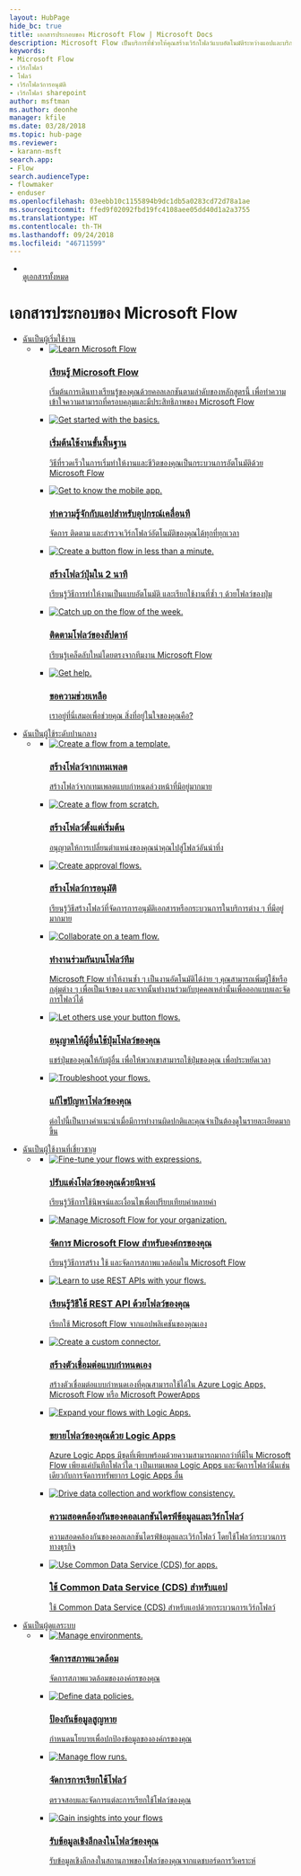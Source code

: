 ```yaml
---
layout: HubPage
hide_bc: true
title: เอกสารประกอบของ Microsoft Flow | Microsoft Docs
description: Microsoft Flow เป็นบริการที่ช่วยให้คุณสร้างเวิร์กโฟลว์แบบอัตโนมัติระหว่างแอปและบริการต่าง ๆ ที่คุณชื่นชอบเพื่อซิงโครไนซ์ไฟล์ รับการแจ้งเตือน รวบรวมข้อมูล และอื่น ๆ อีกมากมาย
keywords:
- Microsoft Flow
- เวิร์กโฟลว์
- โฟลว์
- เวิร์กโฟลว์การอนุมัติ
- เวิร์กโฟลว์ sharepoint
author: msftman
ms.author: deonhe
manager: kfile
ms.date: 03/28/2018
ms.topic: hub-page
ms.reviewer:
- karann-msft
search.app:
- Flow
search.audienceType:
- flowmaker
- enduser
ms.openlocfilehash: 03eebb10c1155894b9dc1db5a0283cd72d78a1ae
ms.sourcegitcommit: ffed9f02092fbd19fc4108aee05dd40d1a2a3755
ms.translationtype: HT
ms.contentlocale: th-TH
ms.lasthandoff: 09/24/2018
ms.locfileid: "46711599"
---
```

<div id="main" class="v2">
    <div class="container">
        <ul class="cardsY panelContent featuredContent">
            <li>
                <a href="getting-started.md">
                    <div class="cardSize">
                        <div class="cardPadding">
                            <div class="card">
                                <div class="cardImageOuter">
                                    <div class="cardImage">
                                        <img src="https://docs.microsoft.com/media/common/i_get-started.svg" alt="" />
                                    </div>
                                </div>
                                <div class="cardText">
                                    <span class="likeAnH3">ดูเอกสารทั้งหมด</span>
                                </div>
                            </div>
                        </div>
                    </div>
                </a>
            </li>
        </ul>
    </div>
<div class="container">
    <h1>เอกสารประกอบของ Microsoft Flow</h1>
    <ul class="pivots">
        <li>
            <a href="#start">ฉันเป็นผู้เริ่มใช้งาน</a>
            <ul id="start">
                <li>
                    <a href="#start-all"></a>
                    <ul id="start-all" class="cardsC">
                        <li>
                            <a href="https://docs.microsoft.com/learn/paths/automate-process-using-flow">
                            <div class="cardSize">
                                <div class="cardPadding">
                                    <div class="card">
                                        <div class="cardImageOuter">
                                            <div class="cardImage  bgdAccent1">
                                                <img src="media/index/guidedlearningtour.svg" alt="Learn Microsoft Flow" /><br/>                                            </div>
                                        </div>
                                        <div class="cardText">
                                            <h3>เรียนรู้ Microsoft Flow</h3>
                                            <p>เริ่มต้นการเดินทางเรียนรู้ของคุณด้วยคอลเลกชันตามลำดับของหลักสูตรนี้ เพื่อทำความเข้าใจความสามารถที่ครอบคลุมและมีประสิทธิภาพของ Microsoft Flow</p>
                                        </div>
                                    </div>
                                </div>
                            </div>
                            </a>
                        </li>
                        <li>
                            <a href="getting-started.md">
                            <div class="cardSize">
                                <div class="cardPadding">
                                    <div class="card">
                                        <div class="cardImageOuter">
                                            <div class="cardImage  bgdAccent1">
                                                <img src="media/index/get_started_basics.svg" alt="Get started with the basics." />
                                            </div>
                                        </div>
                                        <div class="cardText">
                                            <h3>เริ่มต้นใช้งานขั้นพื้นฐาน</h3>
                                            <p>วิธีที่รวดเร็วในการเริ่มทำให้งานและชีวิตของคุณเป็นกระบวนการอัตโนมัติด้วย Microsoft Flow</p>
                                        </div>
                                    </div>
                                </div>
                            </div>
                            </a>
                        </li>
                        <li>
                            <a href="mobile-create-flow.md">
                            <div class="cardSize">
                                <div class="cardPadding">
                                    <div class="card">
                                        <div class="cardImageOuter">
                                            <div class="cardImage  bgdAccent1">
                                                <img src="media/index/get_to_know_mobile_app1.svg" alt="Get to know the mobile app." />
                                            </div>
                                        </div>
                                        <div class="cardText">
                                            <h3>ทำความรู้จักกับแอปสำหรับอุปกรณ์เคลื่อนที</h3>
                                            <p>จัดการ ติดตาม และสำรวจเวิร์กโฟลว์อัตโนมัติของคุณได้ทุกที่ทุกเวลา</p>
                                        </div>
                                    </div>
                                </div>
                            </div>
                            </a>
                        </li>
                        <li>
                            <a href="introduction-to-button-flows.md">
                            <div class="cardSize">
                                <div class="cardPadding">
                                    <div class="card">
                                        <div class="cardImageOuter">
                                            <div class="cardImage  bgdAccent1">
                                                <img src="media/index/create_button_in_minute.svg" alt="Create a button flow in less than a minute." />
                                            </div>
                                        </div>
                                        <div class="cardText">
                                            <h3>สร้างโฟลว์ปุ่มใน 2 นาที</h3>
                                            <p>เรียนรู้วิธีการทำให้งานเป็นแบบอัตโนมัติ และเรียกใช้งานที่ซ้ำ ๆ ด้วยโฟลว์ของปุ่ม</p>
                                        </div>
                                    </div>
                                </div>
                            </div>
                            </a>
                        </li>
                        <li>
                            <a href="https://aka.ms/flowoftheweek">
                            <div class="cardSize">
                                <div class="cardPadding">
                                    <div class="card">
                                        <div class="cardImageOuter">
                                            <div class="cardImage  bgdAccent1">
                                                <img src="media/index/flow_of_the_week.svg" alt="Catch up on the flow of the week." />
                                            </div>
                                        </div>
                                        <div class="cardText">
                                            <h3>ติดตามโฟลว์ของสัปดาห์</h3>
                                            <p>เรียนรู้เคล็ดลับใหม่โดยตรงจากทีมงาน Microsoft Flow</p>
                                        </div>
                                    </div>
                                </div>
                            </div>
                            </a>
                        </li>
                        <li>
                            <a href="https://flow.microsoft.com/support/">
                            <div class="cardSize">
                                <div class="cardPadding">
                                    <div class="card">
                                        <div class="cardImageOuter">
                                            <div class="cardImage  bgdAccent1">
                                                <img src="media/index/get_help.svg" alt="Get help." />
                                            </div>
                                        </div>
                                        <div class="cardText">
                                            <h3>ขอความช่วยเหลือ</h3>
                                            <p>เราอยู่ที่นี่เสมอเพื่อช่วยคุณ สิ่งที่อยู่ในใจของคุณคือ?</p>
                                        </div>
                                    </div>
                                </div>
                            </div>
                            </a>
                        </li>
                    </ul>
                </li>
            </ul>
        </li>
        <li>
            <a href="#intermediate">ฉันเป็นผู้ใช้ระดับปานกลาง</a>
            <ul id="intermediate">
                <li>
                    <a href="#intermediate-all"></a>
                    <ul id="intermediate-all" class="cardsC">
                        <li>
                            <a href="get-started-logic-template.md">
                            <div class="cardSize">
                                <div class="cardPadding">
                                    <div class="card">
                                        <div class="cardImageOuter">
                                            <div class="cardImage  bgdAccent1">
                                                <img src="media/index/create_from_template.svg" alt="Create a flow from a template." />
                                            </div>
                                        </div>
                                        <div class="cardText">
                                            <h3>สร้างโฟลว์จากเทมเพลต</h3>
                                            <p>สร้างโฟลว์จากเทมเพลตแบบกำหนดล่วงหน้าที่มีอยู่มากมาย</p>
                                        </div>
                                    </div>
                                </div>
                            </div>
                            </a>
                        </li>
                        <li>
                            <a href="get-started-logic-flow.md">
                            <div class="cardSize">
                                <div class="cardPadding">
                                    <div class="card">
                                        <div class="cardImageOuter">
                                            <div class="cardImage  bgdAccent1">
                                                <img src="media/index/create_from_scratch.svg" alt="Create a flow from scratch." />
                                            </div>
                                        </div>
                                        <div class="cardText">
                                            <h3>สร้างโฟลว์ตั้งแต่เริ่มต้น</h3>
                                            <p>อนุญาตให้การเปลี่ยนตำแหน่งของคุณนำคุณไปสู่โฟลว์อันน่าทึ่ง</p>
                                        </div>
                                    </div>
                                </div>
                            </div>
                            </a>
                        </li>
                        <li>
                            <a href="modern-approvals.md">
                            <div class="cardSize">
                                <div class="cardPadding">
                                    <div class="card">
                                        <div class="cardImageOuter">
                                            <div class="cardImage  bgdAccent1">
                                                <img src="media/index/create_approval_flows.svg" alt="Create approval flows." />
                                            </div>
                                        </div>
                                        <div class="cardText">
                                            <h3>สร้างโฟลว์การอนุมัติ</h3>
                                            <p>เรียนรู้วิธีสร้างโฟลว์ที่จัดการการอนุมัติเอกสารหรือกระบวนการในบริการต่าง ๆ ที่มีอยู่มากมาย</p>
                                        </div>
                                    </div>
                                </div>
                            </div>
                            </a>
                        </li>
                        <li>
                            <a href="create-team-flows.md">
                            <div class="cardSize">
                                <div class="cardPadding">
                                    <div class="card">
                                        <div class="cardImageOuter">
                                            <div class="cardImage  bgdAccent1">
                                                <img src="media/index/collaborate_on_flows.svg" alt="Collaborate on a team flow." />
                                            </div>
                                        </div>
                                        <div class="cardText">
                                            <h3>ทำงานร่วมกันบนโฟลว์ทีม</h3>
                                            <p>Microsoft Flow ทำให้งานซ้ำ ๆ เป็นงานอัตโนมัติได้ง่าย ๆ คุณสามารถเพิ่มผู้ใช้หรือกลุ่มต่าง ๆ เพื่อเป็นเจ้าของ และจากนั้นทำงานร่วมกับบุคคลเหล่านั้นเพื่อออกแบบและจัดการโฟลว์ได้</p>
                                        </div>
                                    </div>
                                </div>
                            </div>
                            </a>
                        </li>
                        <li>
                            <a href="share-buttons.md">
                            <div class="cardSize">
                                <div class="cardPadding">
                                    <div class="card">
                                        <div class="cardImageOuter">
                                            <div class="cardImage  bgdAccent1">
                                                <img src="media/index/share_buttons.svg" alt="Let others use your button flows." />
                                            </div>
                                        </div>
                                        <div class="cardText">
                                            <h3>อนุญาตให้ผู้อื่นใช้ปุ่มโฟลว์ของคุณ</h3>
                                            <p>แชร์ปุ่มของคุณให้กับผู้อื่น เพื่อให้พวกเขาสามารถใช้ปุ่มของคุณ เพื่อประหยัดเวลา</p>
                                        </div>
                                    </div>
                                </div>
                            </div>
                            </a>
                        </li>
                        <li>
                            <a href="fix-flow-failures.md">
                            <div class="cardSize">
                                <div class="cardPadding">
                                    <div class="card">
                                        <div class="cardImageOuter">
                                            <div class="cardImage  bgdAccent1">
                                                <img src="media/index/troubleshoot.svg" alt="Troubleshoot your flows." />
                                            </div>
                                        </div>
                                        <div class="cardText">
                                            <h3>แก้ไขปัญหาโฟลว์ของคุณ</h3>
                                            <p>ต่อไปนี้เป็นบางคำแนะนำเมื่อมีการทำงานผิดปกติและคุณจำเป็นต้องดูในรายละเอียดมากขึ้น</p>
                                        </div>
                                    </div>
                                </div>
                            </div>
                            </a>
                        </li>
                    </ul>
                </li>
            </ul>
        </li>
        <li>
            <a href="#expert">ฉันเป็นผู้ใช้งานที่เชี่ยวชาญ</a>
            <ul id="expert">
                <li>
                    <a href="#expert-all"></a>
                    <ul id="expert-all" class="cardsC">
                        <li>
                            <a href="use-expressions-in-conditions.md">
                            <div class="cardSize">
                                <div class="cardPadding">
                                    <div class="card">
                                        <div class="cardImageOuter">
                                            <div class="cardImage  bgdAccent1">
                                                <img src="media/index/use_expressions.svg" alt="Fine-tune your flows with expressions." />
                                            </div>
                                        </div>
                                        <div class="cardText">
                                            <h3>ปรับแต่งโฟลว์ของคุณด้วยนิพจน์</h3>
                                            <p>เรียนรู้วิธีการใช้นิพจน์และเงื่อนไขเพื่อเปรียบเทียบค่าหลายค่า</p>
                                        </div>
                                    </div>
                                </div>
                            </div>
                            </a>
                        </li>
                        <li>
                            <a href="environments-overview-admin.md">
                            <div class="cardSize">
                                <div class="cardPadding">
                                    <div class="card">
                                        <div class="cardImageOuter">
                                            <div class="cardImage  bgdAccent1">
                                                <img src="media/index/environments_dlp.svg" alt="Manage Microsoft Flow for your organization." />
                                            </div>
                                        </div>
                                        <div class="cardText">
                                            <h3>จัดการ Microsoft Flow สำหรับองค์กรของคุณ</h3>
                                            <p>เรียนรู้วิธีการสร้าง ใช้ และจัดการสภาพแวดล้อมใน Microsoft Flow</p>
                                        </div>
                                    </div>
                                </div>
                            </div>
                            </a>
                        </li>
                        <li>
                            <a href="https://flow.microsoft.com/blog/call-flow-restapi/">
                            <div class="cardSize">
                                <div class="cardPadding">
                                    <div class="card">
                                        <div class="cardImageOuter">
                                            <div class="cardImage  bgdAccent1">
                                                <img src="media/index/use_rest_apis.svg" alt="Learn to use REST APIs with your flows." />
                                            </div>
                                        </div>
                                        <div class="cardText">
                                            <h3>เรียนรู้วิธีใช้ REST API ด้วยโฟลว์ของคุณ</h3>
                                            <p>เรียกใช้ Microsoft Flow จากแอปพลิเคชันของคุณเอง</p>
                                        </div>
                                    </div>
                                </div>
                            </div>
                            </a>
                        </li>
                        <li>
                            <a href="https://docs.microsoft.com/connectors/custom-connectors/create-web-api-connector">
                            <div class="cardSize">
                                <div class="cardPadding">
                                    <div class="card">
                                        <div class="cardImageOuter">
                                            <div class="cardImage  bgdAccent1">
                                                <img src="media/index/create_custom_connector.svg" alt="Create a custom connector." />
                                            </div>
                                        </div>
                                        <div class="cardText">
                                            <h3>สร้างตัวเชื่อมต่อแบบกำหนดเอง</h3>
                                            <p>สร้างตัวเชื่อมต่อแบบกำหนดเองที่คุณสามารถใช้ได้ใน Azure Logic Apps, Microsoft Flow หรือ Microsoft PowerApps</p>
                                        </div>
                                    </div>
                                </div>
                            </div>
                            </a>
                        </li>
                        <li>
                            <a href="https://flow.microsoft.com/blog/grow-up-to-logic-apps">
                            <div class="cardSize">
                                <div class="cardPadding">
                                    <div class="card">
                                        <div class="cardImageOuter">
                                            <div class="cardImage  bgdAccent1">
                                                <img src="media/index/expand_to_logic_apps.svg" alt="Expand your flows with Logic Apps." />
                                            </div>
                                        </div>
                                        <div class="cardText">
                                            <h3>ขยายโฟลว์ของคุณด้วย Logic Apps</h3>
                                            <p>Azure Logic Apps มีชุดที่เพียบพร้อมด้วยความสามารถมากกว่าที่มีใน Microsoft Flow เพียงแค่บันทึกโฟลว์ใด ๆ เป็นเทมเพลต Logic Apps และจัดการโฟลว์นั้นเช่นเดียวกับการจัดการทรัพยากร Logic Apps อื่น</p>
                                        </div>
                                    </div>
                                </div>
                            </div>
                            </a>
                        </li>
                        <li>
                            <a href="https://docs.microsoft.com/flow/business-process-flows-overview">
                            <div class="cardSize">
                                <div class="cardPadding">
                                    <div class="card">
                                        <div class="cardImageOuter">
                                            <div class="cardImage  bgdAccent1">
                                                <img src="media/index/analytics_reporting.svg" alt="Drive data collection and workflow consistency." />
                                            </div>
                                        </div>
                                        <div class="cardText">
                                            <h3>ความสอดคล้องกันของคอลเลกชันไดรฟ์ข้อมูลและเวิร์กโฟลว์</h3>
                                            <p>ความสอดคล้องกันของคอลเลกชันไดรฟ์ข้อมูลและเวิร์กโฟลว์ โดยใช้โฟลว์กระบวนการทางธุรกิจ</p>
                                        </div>
                                    </div>
                                </div>
                            </div>
                            </a>
                        </li>
                        <li>
                            <a href="https://docs.microsoft.com/flow/workflow-processes">
                            <div class="cardSize">
                                <div class="cardPadding">
                                    <div class="card">
                                        <div class="cardImageOuter">
                                            <div class="cardImage  bgdAccent1">
                                                <img src="media/index/analytics_reporting.svg" alt="Use Common Data Service (CDS) for apps." />
                                            </div>
                                        </div>
                                        <div class="cardText">
                                            <h3>ใช้ Common Data Service (CDS) สำหรับแอป</h3>
                                            <p>ใช้ Common Data Service (CDS) สำหรับแอปด้วยกระบวนการเวิร์กโฟลว์</p>
                                        </div>
                                    </div>
                                </div>
                            </div>
                            </a>
                        </li>
                    </ul>
                </li>
            </ul>
        </li>
        <li>
            <a href="#admin">ฉันเป็นผู้ดูแลระบบ</a>
            <ul id="admin">
                <li>
                    <a href="#admin-all"></a>
                    <ul id="admin-all" class="cardsC">
                        <li>
                            <a href="environments-overview-admin.md">
                            <div class="cardSize">
                                <div class="cardPadding">
                                    <div class="card">
                                        <div class="cardImageOuter">
                                            <div class="cardImage  bgdAccent1">
                                                <img src="media/index/environments_dlp.svg" alt="Manage environments." />
                                            </div>
                                        </div>
                                        <div class="cardText">
                                            <h3>จัดการสภาพแวดล้อม</h3>
                                            <p>จัดการสภาพแวดล้อมขององค์กรของคุณ</p>
                                        </div>
                                    </div>
                                </div>
                            </div>
                            </a>
                        </li>
                        <li>
                            <a href="prevent-data-loss.md">
                            <div class="cardSize">
                                <div class="cardPadding">
                                    <div class="card">
                                        <div class="cardImageOuter">
                                            <div class="cardImage  bgdAccent1">
                                                <img src="media/index/environments_dlp.svg" alt="Define data policies." />
                                            </div>
                                        </div>
                                        <div class="cardText">
                                            <h3>ป้องกันข้อมูลสูญหาย</h3>
                                            <p>กำหนดนโยบายเพื่อปกป้องข้อมูลขององค์กรของคุณ</p>
                                        </div>
                                    </div>
                                </div>
                            </div>
                            </a>
                        </li>
                        <li>
                            <a href="https://flow.microsoft.com/blog/accessing-office-365-security-compliance-center-logs-from-microsoft-flow/">
                            <div class="cardSize">
                                <div class="cardPadding">
                                    <div class="card">
                                        <div class="cardImageOuter">
                                            <div class="cardImage  bgdAccent1">
                                                <img src="media/index/manage_runs.svg" alt="Manage flow runs." />
                                            </div>
                                        </div>
                                        <div class="cardText">
                                            <h3>จัดการการเรียกใช้โฟลว์</h3>
                                            <p>ตรวจสอบและจัดการแต่ละการเรียกใช้โฟลว์ของคุณ</p>
                                        </div>
                                    </div>
                                </div>
                            </div>
                            </a>
                        </li>
                        <li>
                            <a href="https://flow.microsoft.com/blog/announcing-microsoft-flow-analytics/">
                            <div class="cardSize">
                                <div class="cardPadding">
                                    <div class="card">
                                        <div class="cardImageOuter">
                                            <div class="cardImage  bgdAccent1">
                                                <img src="media/index/analytics_reporting.svg" alt="Gain insights into your flows" />
                                            </div>
                                        </div>
                                        <div class="cardText">
                                            <h3>รับข้อมูลเชิงลึกลงในโฟลว์ของคุณ</h3>
                                            <p>รับข้อมูลเชิงลึกลงในสถานภาพของโฟลว์ของคุณจากแดชบอร์ดการวิเคราะห์</p>
                                        </div>
                                    </div>
                                </div>
                            </div>
                            </a>
                        </li>
                    </ul>
                </li>
            </ul>
        </li>
    </ul>
</div>
